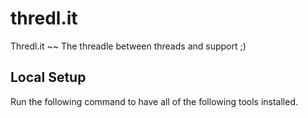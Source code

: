# thredl.it
Thredl.it ~~ The threadle between threads and support ;)

## Local Setup

Run the following command to have all of the following tools installed.
```

```
